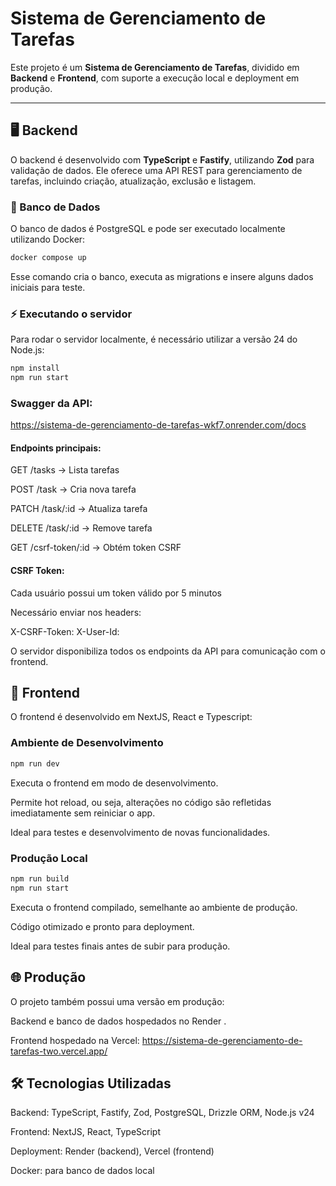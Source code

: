 # Sistema de Gerenciamento de Tarefas

Este projeto é um **Sistema de Gerenciamento de Tarefas**, dividido em **Backend** e **Frontend**, com suporte a execução local e deployment em produção.

---

## 🖥 Backend

O backend é desenvolvido com **TypeScript** e **Fastify**, utilizando **Zod** para validação de dados. Ele oferece uma API REST para gerenciamento de tarefas, incluindo criação, atualização, exclusão e listagem.

### 💾 Banco de Dados

O banco de dados é PostgreSQL e pode ser executado localmente utilizando Docker:

```bash
docker compose up
```

Esse comando cria o banco, executa as migrations e insere alguns dados iniciais para teste.

### ⚡ Executando o servidor

Para rodar o servidor localmente, é necessário utilizar a versão 24 do Node.js:

```bash
npm install
npm run start
```

### Swagger da API:
https://sistema-de-gerenciamento-de-tarefas-wkf7.onrender.com/docs

#### Endpoints principais:

GET    /tasks          → Lista tarefas 

POST   /task           → Cria nova tarefa

PATCH  /task/:id       → Atualiza tarefa

DELETE /task/:id       → Remove tarefa

GET    /csrf-token/:id → Obtém token CSRF



#### CSRF Token:

Cada usuário possui um token válido por 5 minutos

Necessário enviar nos headers:

X-CSRF-Token: <token>
X-User-Id: <id>

O servidor disponibiliza todos os endpoints da API para comunicação com o frontend.

## 📱 Frontend

O frontend é desenvolvido em NextJS, React e Typescript:

### Ambiente de Desenvolvimento

```bash
npm run dev
```
Executa o frontend em modo de desenvolvimento.

Permite hot reload, ou seja, alterações no código são refletidas imediatamente sem reiniciar o app.

Ideal para testes e desenvolvimento de novas funcionalidades.

### Produção Local

```bash
npm run build
npm run start
```
Executa o frontend compilado, semelhante ao ambiente de produção.

Código otimizado e pronto para deployment.

Ideal para testes finais antes de subir para produção.

## 🌐 Produção

O projeto também possui uma versão em produção:

Backend e banco de dados hospedados no Render
.

Frontend hospedado na Vercel: https://sistema-de-gerenciamento-de-tarefas-two.vercel.app/

## 🛠 Tecnologias Utilizadas

Backend: TypeScript, Fastify, Zod, PostgreSQL, Drizzle ORM, Node.js v24

Frontend: NextJS, React, TypeScript

Deployment: Render (backend), Vercel (frontend)

Docker: para banco de dados local
